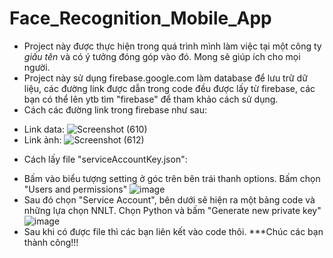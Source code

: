 # Face_Recognition_Mobile_App
- Project này được thực hiện trong quá trình mình làm việc tại một công ty *giấu tên* và có ý tưởng đóng góp vào đó. Mong sẽ giúp ích cho mọi người.
- Project này sử dụng firebase.google.com làm database để lưu trữ dữ liệu, các đường link được dẫn trong code đều được lấy từ firebase, các bạn có thể lên ytb tìm "firebase" để tham khảo cách sử dụng.
- Cách các đường link trong firebase như sau:
+ Link data:
![Screenshot (610)](https://user-images.githubusercontent.com/126843941/234768048-7c8cc06c-c7dc-48d9-afce-e5d00f6f6de2.jpg)
+ Link ảnh:
![Screenshot (612)](https://user-images.githubusercontent.com/126843941/234768260-d1571654-c08d-4a9b-9c68-e156667cb191.jpg)

- Cách lấy file "serviceAccountKey.json":
+ Bấm vào biểu tượng setting ở góc trên bên trái thanh options. Bấm chọn "Users and permissions"
![image](https://user-images.githubusercontent.com/126843941/234768931-fdbf4c04-a4e0-459b-84df-99d4d70c2812.png)
+ Sau đó chọn "Service Account", bên dưới sẽ hiện ra một bảng code và những lựa chọn NNLT. Chọn Python và bấm "Generate new private key"
![image](https://user-images.githubusercontent.com/126843941/234769203-c259357c-bb36-4b4a-9e5b-81a936c43409.png)
+ Sau khi có được file thì các bạn liên kết vào code thôi. 
***Chúc các bạn thành công!!!
